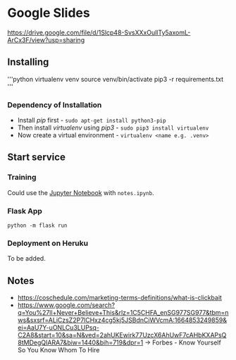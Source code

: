# Google Slides
https://drive.google.com/file/d/1Slcp48-SvsXXxOullTy5axomL-ArCx3F/view?usp=sharing

## Installing

'''python
virtualenv venv
source venv/bin/activate
pip3 -r requirements.txt
'''

### Dependency of Installation

- Install _pip_ first - `sudo apt-get install python3-pip`
- Then install _virtualenv_ using _pip3_ - `sudo pip3 install virtualenv`
- Now create a virtual environment - `virtualenv <name e.g. .venv>` 

## Start service

### Training

Could use the [Jupyter Notebook](https://jupyter-notebook.readthedocs.io/en/stable/) with `notes.ipynb`.

### Flask App

`python -m flask run`

### Deployment on Heruku

To be added.

## Notes

- https://coschedule.com/marketing-terms-definitions/what-is-clickbait
- https://www.google.com/search?q=You%27ll+Never+Believe+This&rlz=1C5CHFA_enSG977SG977&tbm=nws&sxsrf=ALiCzsZ2P7lCHxz4cg5kj5JSBdnCiWVcmA:1664853249859&ei=AaU7Y-uONLCu3LUPsq-C2A8&start=10&sa=N&ved=2ahUKEwirk77UzcX6AhUwF7cAHbKXAPsQ8tMDegQIARA7&biw=1440&bih=719&dpr=1
-> Forbes - Know Yourself So You Know Whom To Hire

